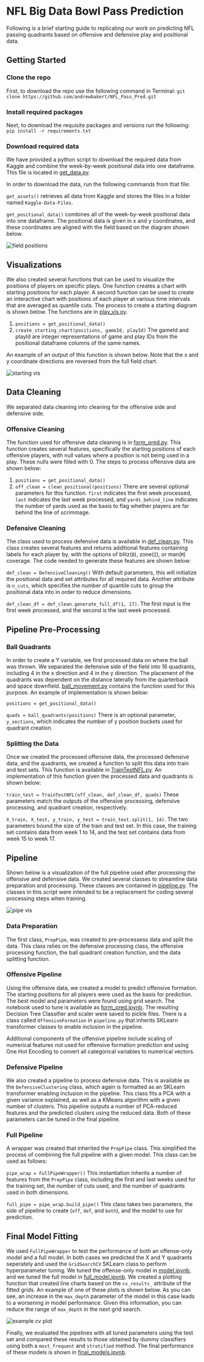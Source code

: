 # NFL Big Data Bowl Pass Prediction

Following is a brief starting guide to replicating our work on predicting NFL passing quadrants based on offensive and defensive play and positional data. 

## Getting Started

### Clone the repo
First, to download the repo use the following command in Terminal: `git clone https://github.com/andrewbakert/NFL_Pass_Pred.git`

### Install required packages
Next, to download the requisite packages and versions run the following: `pip install -r requirements.txt`

### Download required data
We have provided a python script to download the required data from Kaggle and combine the week-by-week positional data into one dataframe. This file is located in [get_data.py](get_data.py).

In order to download the data, run the following commands from that file:

`get_assets()` retrieves all data from Kaggle and stores the files in a folder named `Kaggle-Data-Files`.

`get_positional_data()` combines all of the week-by-week positional data into one dataframe. The positional data is given in x and y coordinates, and these coordinates are aligned with the field based on the diagram shown below.

![field positions](https://www.googleapis.com/download/storage/v1/b/kaggle-user-content/o/inbox%2F3258%2F820e86013d48faacf33b7a32a15e814c%2FIncreasing%20Dir%20and%20O.png?generation=1572285857588233&alt=media)

## Visualizations
We also created several functions that can be used to visualize the positions of players on specific plays. One function creates a chart with starting positions for each player. A second function can be used to create an interactive chart with positions of each player at various time intervals that are averaged as quantile cuts. The process to create a starting diagram is shown below. The functions are in [play_vis.py](play_vis.py).
1) `positions = get_positional_data()`
2) `create_starting_chart(positions, gameId, playId)` The gameId and playId are integer representations of game and play IDs from the positional dataframe columns of the same names.

An example of an output of this function is shown below. Note that the x and y coordinate directions are reversed from the full field chart.

![starting vis](visualizations/first_play_starting.png)

## Data Cleaning
We separated data cleaning into cleaning for the offensive side and defensive side.

### Offensive Cleaning
The function used for offensive data cleaning is in [form_pred.py](form_pred.py). This function creates several features, specifically the starting positions of each offensive players, with null values where a position is not being used in a play. These nulls were filled with 0. The steps to process offensive data are shown below:
1) `positions = get_positional_data()`
2) `off_clean = clean_positional(positions)` There are several optional parameters for this function. `first` indicates the first week processed, `last` indicates the last week processed, and `yards_behind_line` indicates the number of yards used as the basis to flag whether players are far behind the line of scrimmage.

### Defensive Cleaning
The class used to process defensive data is available in [def_clean.py](def_clean.py). This class creates several features and returns additional features containing labels for each player by, with the options of blitz(`B`), zone(`Z`), or man(`M`) coverage. The code needed to generate these features are shown below:

`def_clean = DefensiveCleaning()` With default parameters, this will initialize the positional data and set attributes for all required data. Another attribute is `n_cuts`, which specifies the number of quantile cuts to group the positional data into in order to reduce dimensions.

`def_clean_df = def_clean.generate_full_df(1, 17)`. The first input is the first week processed, and the second is the last week processed.

## Pipeline Pre-Processing

### Ball Quadrants
In order to create a Y variable, we first processed data on where the ball was thrown. We separated the defensive side of the field into 16 quadrants, including 4 in the x direction and 4 in the y direction. The placement of the quadrants was dependent on the distance laterally from the quarterback and space downfield. [ball_movement.py](ball_movement.py) contains the function used for this purpose. An example of implementation is shown below:

`positions = get_positional_data()`

`quads = ball_quadrants(positions)` There is an optional parameter, `y_sections`, which indicates the number of y position buckets used for quadrant creation.

### Splitting the Data
Once we created the processed offensive data, the processed defensive data, and the quadrants, we created a function to split this data into train and test sets. This function is available in [TrainTestNFL.py](TrainTestNFL.py). An implementation of this function given the processed data and quadrants is shown below:

`train_test = TrainTestNFL(off_clean, def_clean_df, quads)` These parameters match the outputs of the offensive processing, defensive processing, and quadrant creation, respectively.

`X_train, X_test, y_train, y_test = train_test.split(1, 14)`. The two parameters bound the size of the train and test set. In this case, the training set contains data from week 1 to 14, and the test set contains data from week 15 to week 17.

## Pipeline
Shown below is a visualization of the full pipeline used after processing the offensive and defensive data. We created several classes to streamline data preparation and processing. These classes are contained in [pipeline.py](pipeline.py). The classes in this script were intended to be a replacement for coding several processing steps when training. 

![pipe vis](visualizations/final_pipeline_vis.png)

### Data Preparation
The first class, `PrepPipe`, was created to pre-processess data and split the data. This class relies on the defensive processing class, the offensive processing function, the ball quadrant creation function, and the data splitting function.

### Offensive Pipeline
Using the offensive data, we created a model to predict offensive formation. The starting positions for all players were used as the basis for prediction. The best model and parameters were found using grid search. The notebook used to tune is available as [form_pred.ipynb](form_pred.ipynb). The resulting Decision Tree Classifier and scaler were saved to pickle files. There is a class called `OffensiveFormation` in `pipeline.py` that inherits SKLearn transformer classes to enable inclusion in the pipeline. 

Additional components of the offensive pipeline include scaling of numerical features not used for offensive formation prediction and using One Hot Encoding to convert all categorical variables to numerical vectors.

### Defensive Pipeline
We also created a pipeline to process defensive data. This is available as the `DefensiveClustering` class, which again is formatted as an SKLearn transformer enabling inclusion in the pipeline. This class fits a PCA with a given variance explained, as well as a KMeans algorithm with a given number of clusters. This pipeline outputs a number of PCA-reduced features and the predicted clusters using the reduced data. Both of these parameters can be tuned in the final pipeline.

### Full Pipeline
A wrapper was created that inherited the `PrepPipe` class. This simplified the process of combining the full pipeline with a given model. This class can be used as follows:

`pipe_wrap = FullPipeWrapper()` This instantiation inherits a number of features from the `PrepPipe` class, including the first and last weeks used for the training set, the number of cuts used, and the number of quadrants used in both dimensions.

`full_pipe = pipe_wrap.build_pipe()` This class takes two parameters, the side of pipeline to create (`off`, `def`, and `both`), and the model to use for prediction.

## Final Model Fitting
We used `FullPipeWrapper` to test the performance of both an offense-only model and a full model. In both cases we predicted the X and Y quadrants seperately and used the `GridSearchCV` SKLearn class to perform hyperparameter tuning. We tuned the offense-only model in [model.ipynb](model.ipynb), and we tuned the full model in [full_model.ipynb](full_model.ipynb). We created a plotting function that created line charts based on the `cv_results_` attribute of the fitted grids. An example of one of these plots is shown below. As you can see, an increase in the `max_depth` parameter of the model in this case leads to a worsening in model performance. Given this information, you can reduce the range of `max_depth` in the next grid search.

![example cv plot](visualizations/example_split_plot.png)

Finally, we evaluated the pipelines with all tuned parameters using the test set and compared these results to those obtained by dummy classifiers using both a `most_frequent` and `stratified` method. The final performance of these models is shown in [final_models.ipynb](final_models.ipynb).
